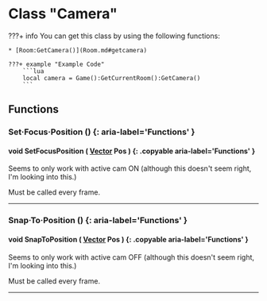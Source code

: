 # Class "Camera"

???+ info
    You can get this class by using the following functions:

    * [Room:GetCamera()](Room.md#getcamera)

    ???+ example "Example Code"
        ```lua
        local camera = Game():GetCurrentRoom():GetCamera()
        ```
        
## Functions

### Set·Focus·Position () {: aria-label='Functions' }
#### void SetFocusPosition ( [Vector](https://wofsauge.github.io/IsaacDocs/rep/Vector.html) Pos ) {: .copyable aria-label='Functions' }
Seems to only work with active cam ON (although this doesn't seem right, I'm looking into this.)

Must be called every frame.

___
### Snap·To·Position () {: aria-label='Functions' }
#### void SnapToPosition ( [Vector](https://wofsauge.github.io/IsaacDocs/rep/Vector.html) Pos ) {: .copyable aria-label='Functions' }
Seems to only work with active cam OFF (although this doesn't seem right, I'm looking into this.)

Must be called every frame.

___
